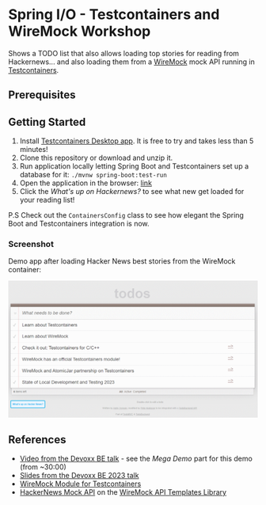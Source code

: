 # Spring I/O - Testcontainers and WireMock Workshop

Shows a TODO list that also allows loading top stories for reading from Hackernews...
and also loading them from a [WireMock](https://wiremock.org/) mock API
running in [Testcontainers](https://www.testcontainers.org/).

## Prerequisites



## Getting Started

1. Install [Testcontainers Desktop app](https://testcontainers.com/desktop?utm_medium=event&utm_source=2023-devoxx&utm_content=session-demo-app). It is free to try and takes less than 5 minutes!
2. Clone this repository or download and unzip it.
3. Run application locally letting Spring Boot and Testcontainers set up a database for it: `./mvnw spring-boot:test-run`
4. Open the application in the browser: [link](http://localhost:8080/?http://localhost:8080/todos)
5. Click the _What's up on Hackernews?_ to see what new get loaded for your reading list!

P.S Check out the `ContainersConfig` class to see how elegant the Spring Boot and Testcontainers integration is now.

### Screenshot

Demo app after loading Hacker News best stories from the WireMock container:

![Demo Web UI](./docs/images/ui_screenshot.png)

## References

- [Video from the Devoxx BE talk](https://www.youtube.com/watch?v=eFILbyaMI2A) - see the _Mega Demo_ part for this demo (from ~30:00)
- [Slides from the Devoxx BE 2023 talk](https://docs.google.com/presentation/d/e/2PACX-1vQSgTTCg-LkmrL-5UuAE63zxuWP0kADBetXXBqMVO-oEQWfP6zGu16eFSdKxvEbchDnaCwKZ2a7134F/pub?start=false&loop=false&delayms=3000)
- [WireMock Module for Testcontainers](https://testcontainers.com/modules/wiremock/)
- [HackerNews Mock API](https://library.wiremock.org/catalog/api/y/ycombinator.com/hackernews_v0/) on the
  [WireMock API Templates Library](https://library.wiremock.org/)
